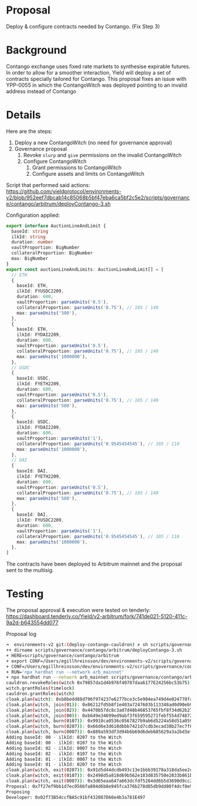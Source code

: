 # Proposal

Deploy & configure contracts needed by Contango. (Fix Step 3)

# Background

Contango exchange uses fixed rate markets to synthesise expirable futures.
In order to allow for a smoother interaction, Yield will deploy a set of contracts specially tailored for Contango.
This proposal fixes an issue with YPP-0055 in which the ContangoWitch was deployed pointing to an invalid address instead of Contango

# Details

Here are the steps:

1. Deploy a new ContangoWitch  (no need for governance approval)
2. Governance proposal
   1. Revoke `slurp` and `give` permissions on the invalid ContangoWitch
   2. Configure ContangoWitch
      1. Grant permissions to ContangoWitch 
      2. Configure assets and limits on ContangoWitch

Script that performed said actions: https://github.com/yieldprotocol/environments-v2/blob/952eef7dbcab14c85068b5bf47eba6ca5bf2c5e2/scripts/governance/contango/arbitrum/deployContango-3.sh

Configuration applied:

```typescript
export interface AuctionLineAndLimit {
  baseId: string
  ilkId: string
  duration: number
  vaultProportion: BigNumber
  collateralProportion: BigNumber
  max: BigNumber
}
export const auctionLineAndLimits: AuctionLineAndLimit[] = [
  // ETH
  {
    baseId: ETH,
    ilkId: FYUSDC2209,
    duration: 600,
    vaultProportion: parseUnits('0.5'),
    collateralProportion: parseUnits('0.75'), // 105 / 140
    max: parseUnits('500'),
  },
  {
    baseId: ETH,
    ilkId: FYDAI2209,
    duration: 600,
    vaultProportion: parseUnits('0.5'),
    collateralProportion: parseUnits('0.75'), // 105 / 140
    max: parseUnits('1000000'),
  },
  // USDC
  {
    baseId: USDC,
    ilkId: FYETH2209,
    duration: 600,
    vaultProportion: parseUnits('0.5'),
    collateralProportion: parseUnits('0.75'), // 105 / 140
    max: parseUnits('500'),
  },
  {
    baseId: USDC,
    ilkId: FYDAI2209,
    duration: 600,
    vaultProportion: parseUnits('1'),
    collateralProportion: parseUnits('0.9545454545'), // 105 / 110
    max: parseUnits('1000000'),
  },
  // DAI
  {
    baseId: DAI,
    ilkId: FYETH2209,
    duration: 600,
    vaultProportion: parseUnits('0.5'),
    collateralProportion: parseUnits('0.75'), // 105 / 140
    max: parseUnits('500'),
  },
  {
    baseId: DAI,
    ilkId: FYUSDC2209,
    duration: 600,
    vaultProportion: parseUnits('1'),
    collateralProportion: parseUnits('0.9545454545'), // 105 / 110
    max: parseUnits('1000000'),
  },
]
```

The contracts have been deployed to Arbitrum mainnet and the proposal sent to the multisig.

# Testing

The proposal approval & execution were tested on tenderly: https://dashboard.tenderly.co/Yield/v2-arbitrum/fork/741de021-5120-411c-9a2d-b643554dd077

Proposal log

```bash
➜  environments-v2 git:(deploy-contango-cauldron) ✗ sh scripts/governance/contango/arbitrum/deployContango-3.sh
++ dirname scripts/governance/contango/arbitrum/deployContango-3.sh
+ HERE=scripts/governance/contango/arbitrum
+ export CONF=/Users/egillhreinsson/dev/environments-v2/scripts/governance/contango/arbitrum/contango.arb_mainnet.config
+ CONF=/Users/egillhreinsson/dev/environments-v2/scripts/governance/contango/arbitrum/contango.arb_mainnet.config
+ RUN='npx hardhat run --network arb_mainnet'
+ npx hardhat run --network arb_mainnet scripts/governance/contango/arbitrum/orchestrateContango-3.ts
cauldron.revokeRoles(witch 0x79857da1d4b976f40787daa6177E24256bc53b75)
witch.grantRoles(timelock)
cauldron.grantRoles(witch)
cloak.plan(witch): 0xb8bedd88d796f974237e6277bce3c5e984ea749d4e024778fa3eb5ac93c72998
cloak.plan(witch, join(01)): 0x06212fd5b8f1e403a7247603b113348ad0d90eb9d3f6e203573936ca1ab6368d
cloak.plan(witch, join(02)): 0x4470b57dc8c3ad7d48b46853765fbf8f34d62b27189f880bd0ba32c5b17a8810
cloak.plan(witch, join(00)): 0xb649e34699ed9abf3f659595271febf554d748723cbefb9da7e5d6703eb90132
cloak.plan(witch, burn(0107)): 0x9910ca0536c0567827b9ab6d5224a58d51a0599f8111736228c2a0903a3844ca
cloak.plan(witch, burn(0207)): 0x66d6e3d618dbbb7421d7cdb3ecad38b27ec7f83411522c3a4bd2dfd71cbf6b28
cloak.plan(witch, burn(0007)): 0x889a593df3d94b6b69d6deb685629a3a2bd3ef81298ece7628d73d975ecc4979
Adding baseId: 00 - ilkId: 0207 to the Witch
Adding baseId: 00 - ilkId: 0107 to the Witch
Adding baseId: 02 - ilkId: 0007 to the Witch
Adding baseId: 02 - ilkId: 0107 to the Witch
Adding baseId: 01 - ilkId: 0007 to the Witch
Adding baseId: 01 - ilkId: 0207 to the Witch
cloak.plan(witch, exit(0207)): 0x91d5d44dcdb493c13e1bbb39178a318da5ee2c52ff49484b2be6a9700de3ec22
cloak.plan(witch, exit(0107)): 0x2498d5a818d69b562e183d835750e2833b861bf81da1a7e080b5b0e6092a8e15
cloak.plan(witch, exit(0007)): 0x3d65eaa647a663dcfdf5264dd6b5d3690d9cc2dc30424d648a24f1c201e6f199
Proposal: 0x7f27ef9bb1d7ec0566fa804d6b8e945fca376b278d85db9dd80f4dcf8e9d45fe
Proposing
Developer: 0x02f73B54ccfBA5c91bf432087D60e4b3a781E497
```